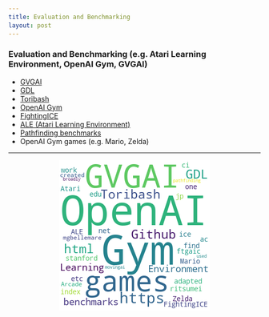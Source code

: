 ```yaml
---
title: Evaluation and Benchmarking 
layout: post
---
```


### Evaluation and Benchmarking (e.g. Atari Learning Environment, OpenAI Gym, GVGAI)

* <a href='http://www.gvgai.net/'>GVGAI</a>
* <a href='http://games.stanford.edu/games/gdl.html'>GDL</a>
* <a href='https://www.toribash.com/'>Toribash</a>
* <a href='https://gym.openai.com/'>OpenAI Gym</a>
* <a href='http://www.ice.ci.ritsumei.ac.jp/~ftgaic/index-2.html'>FightingICE</a>
* <a href='https://github.com/mgbellemare/Arcade-Learning-Environment'>ALE (Atari Learning Environment)</a>
* <a href='http://movingai.com/benchmarks/'>Pathfinding benchmarks</a>
* OpenAI Gym games (e.g. Mario, Zelda)

<hr><center><img src='assets/png/q11-wordcloud.png' /></center>
